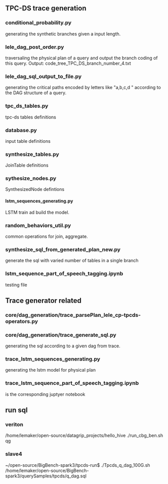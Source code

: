 ## TPC-DS trace generation

### conditional_probability.py
generating the synthetic branches given a input length. 

### lele_dag_post_order.py
traversaling the physical plan of a query and output the branch coding of this query.
Output:    code_tree_TPC_DS_branch_number_4.txt

### lele_dag_sql_output_to_file.py
generating the critical paths encoded by letters like "a,b,c,d " according to the DAG structure of a query. 

### tpc_ds_tables.py
tpc-ds tables definitions

### database.py
input table definitions

### synthesize_tables.py
JoinTable definitions

### sythesize_nodes.py
SynthesizedNode defintions

#### lstm_sequences_generating.py
LSTM train ad build the model. 

### random_behaviors_util.py 
common operations for join, aggregate.

### synthesize_sql_from_generated_plan_new.py
generate the sql with varied number of tables in a single branch

### lstm_sequence_part_of_speech_tagging.ipynb
testing file






## Trace generator related
### core/dag_generation/trace_parsePlan_lele_cp-tpcds-operators.py 
### core/dag_generation/trace_generate_sql.py
generating the sql according to a given dag from trace.

### trace_lstm_sequences_generating.py 
generating the lstm model for physical plan
### trace_lstm_sequence_part_of_speech_tagging.ipynb 
is the corresponding juptyer notebook


## run sql
### veriton
/home/lemaker/open-source/datagrip_projects/hello_hive
./run_cbg_ben.sh qg

### slave4
~/open-source/BigBench-spark3/tpcds-run$ ./Tpcds_q_dag_100G.sh 
/home/lemaker/open-source/BigBench-spark3/querySamples/tpcds/q_dag.sql